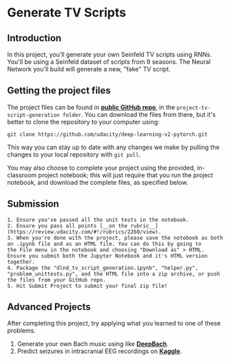 # Generate TV Scripts

## Introduction

In this project, you'll generate your own Seinfeld TV scripts using RNNs. You'll be using a Seinfeld dataset of scripts from 9 seasons. The Neural Network you'll build will generate a new, "fake" TV script.

## Getting the project files
The project files can be found in [__public GitHub repo__](https://github.com/udacity/deep-learning-v2-pytorch), in the `project-tv-script-generation folder`. You can download the files from there, but it's better to clone the repository to your computer using:

```git clone https://github.com/udacity/deep-learning-v2-pytorch.git```

This way you can stay up to date with any changes we make by pulling the changes to your local repository with `git pull`.

You may also choose to complete your project using the provided, in-classroom project notebook; this will just require that you run the project notebook, and download the complete files, as specified below.

## Submission

    1. Ensure you've passed all the unit tests in the notebook.
    2. Ensure you pass all points [__on the rubric__](https://review.udacity.com/#!/rubrics/2260/view).
    3. When you're done with the project, please save the notebook as both an .ipynb file and as an HTML file. You can do this by going to        the File menu in the notebook and choosing "Download as" > HTML. Ensure you submit both the Jupyter Notebook and it's HTML version          together.
    4. Package the "dlnd_tv_script_generation.ipynb", "helper.py", "problem_unittests.py", and the HTML file into a zip archive, or push          the files from your GitHub repo.
    5. Hit Submit Project to submit your final zip file!
    
## Advanced Projects

After completing this project, try applying what you learned to one of these problems.

1. Generate your own Bach music using like [__DeepBach__](https://arxiv.org/pdf/1612.01010.pdf).
2. Predict seizures in intracranial EEG recordings on [__Kaggle__](https://www.kaggle.com/c/seizure-prediction).
